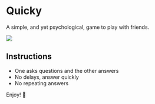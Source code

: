 # Quicky

A simple, and yet psychological, game to play with friends.

![](https://media.giphy.com/media/kyWOrpcC7scWbhWnlh/giphy.gif)

## Instructions
* One asks questions and the other answers
* No delays, answer quickly
* No repeating answers

Enjoy! 🚀
